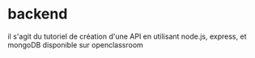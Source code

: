 # backend
il s'agit du tutoriel de création d'une API en utilisant node.js, express, et mongoDB disponible sur openclassroom
